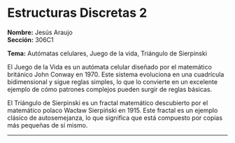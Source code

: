 # Estructuras Discretas 2
**Nombre:** Jesús Araujo  
**Sección:** 306C1  

**Tema:** Autómatas celulares, Juego de la vida, Triángulo de Sierpinski  

El Juego de la Vida es un autómata celular diseñado por el matemático británico John Conway en 1970. Este sistema evoluciona en una cuadrícula bidimensional y sigue reglas simples, lo que lo convierte en un excelente ejemplo de cómo patrones complejos pueden surgir de reglas básicas.

El Triángulo de Sierpinski es un fractal matemático descubierto por el matemático polaco Wacław Sierpiński en 1915. Este fractal es un ejemplo clásico de autosemejanza, lo que significa que está compuesto por copias más pequeñas de sí mismo.

--- 
